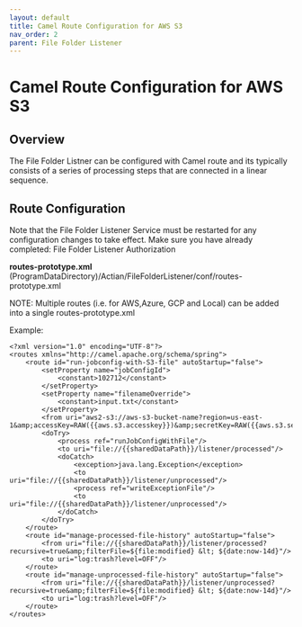 ```yaml
---
layout: default
title: Camel Route Configuration for AWS S3
nav_order: 2
parent: File Folder Listener
---
```

# Camel Route Configuration for AWS S3

## Overview

The File Folder Listner can be configured with Camel route and its typically consists of a series of processing steps that are connected in a linear sequence.

## Route Configuration

Note that the File Folder Listener Service must be restarted for any configuration changes to take effect. Make sure you have already completed: File Folder Listener Authorization

**routes-prototype.xml**
(ProgramDataDirectory)/Actian/FileFolderListener/conf/routes-prototype.xml

NOTE: Multiple routes (i.e. for AWS,Azure, GCP and Local) can be added into a single routes-prototype.xml

Example:
```
<?xml version="1.0" encoding="UTF-8"?>
<routes xmlns="http://camel.apache.org/schema/spring">    
    <route id="run-jobconfig-with-S3-file" autoStartup="false">
        <setProperty name="jobConfigId">
            <constant>102712</constant>
        </setProperty>
        <setProperty name="filenameOverride">
            <constant>input.txt</constant>
        </setProperty>
        <from uri="aws2-s3://aws-s3-bucket-name?region=us-east-1&amp;accessKey=RAW({{aws.s3.accesskey}})&amp;secretKey=RAW({{aws.s3.secretkey}})&amp;maxMessagesPerPoll=1&amp;backoffMultiplier=6&amp;backoffErrorThreshold=5&amp;backoffIdleThreshold=5"/>
        <doTry>
            <process ref="runJobConfigWithFile"/>
            <to uri="file://{{sharedDataPath}}/listener/processed"/>
            <doCatch>
                <exception>java.lang.Exception</exception>
                <to uri="file://{{sharedDataPath}}/listener/unprocessed"/>
                <process ref="writeExceptionFile"/>
                <to uri="file://{{sharedDataPath}}/listener/unprocessed"/>
            </doCatch>
        </doTry>
    </route>    
    <route id="manage-processed-file-history" autoStartup="false">
        <from uri="file://{{sharedDataPath}}/listener/processed?recursive=true&amp;filterFile=${file:modified} &lt; ${date:now-14d}"/>
        <to uri="log:trash?level=OFF"/>
    </route>
    <route id="manage-unprocessed-file-history" autoStartup="false">
        <from uri="file://{{sharedDataPath}}/listener/unprocessed?recursive=true&amp;filterFile=${file:modified} &lt; ${date:now-14d}"/>
        <to uri="log:trash?level=OFF"/>
    </route>
</routes>
```
